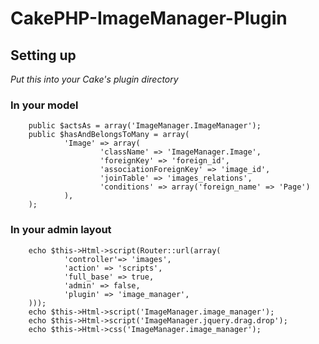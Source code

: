 CakePHP-ImageManager-Plugin
===========================

## Setting up
*Put this into your Cake's plugin directory*

### In your model

        public $actsAs = array('ImageManager.ImageManager');
        public $hasAndBelongsToMany = array(
                'Image' => array(
                        'className' => 'ImageManager.Image',
                        'foreignKey' => 'foreign_id',
                        'associationForeignKey' => 'image_id',
                        'joinTable' => 'images_relations',
                        'conditions' => array('foreign_name' => 'Page')
                ),
        );


### In your admin layout

        echo $this->Html->script(Router::url(array(
                'controller'=> 'images',
                'action' => 'scripts',
                'full_base' => true,
                'admin' => false,
                'plugin' => 'image_manager',
        )));
        echo $this->Html->script('ImageManager.image_manager');
        echo $this->Html->script('ImageManager.jquery.drag.drop');
        echo $this->Html->css('ImageManager.image_manager');
